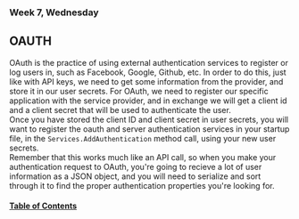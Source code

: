 ### Week 7, Wednesday
## OAUTH
OAuth is the practice of using external authentication services to register or log users in, such as Facebook, Google, Github, etc. In order to do this, just like with API keys, we need to get some information from the provider, and store it in our user secrets. For OAuth, we need to register our specific application with the service provider, and in exchange we will get a client id and a client secret that will be used to authenticate the user.  
 Once you have stored the client ID and client secret in user secrets, you will want to register the oauth and server authentication services in your startup file, in the `Services.AddAuthentication` method call, using your new user secrets.  
 Remember that this works much like an API call, so when you make your authentication request to OAuth, you're going to recieve a lot of user information as a JSON object, and you will need to serialize and sort through it to find the proper authentication properties you're looking for.

#### [Table of Contents](https://hcoggers.github.io/Reading-Notes-Repository/)